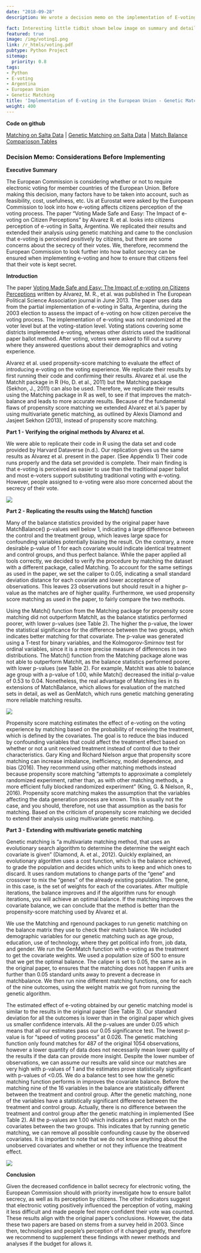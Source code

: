```yaml
---
date: "2018-09-28"
description: We wrote a decision memo on the implementation of E-voting in the European Union. Our memo was based running a genetic matching algorithm and extending the study conducted by Alvarez R. et al, which looks into citizens perception of e-voting in Salta, Argentina. We replicated their.

fact: Interesting little tidbit shown below image on summary and detail page
featured: true
image: /img/voting1.png
link: /r_htmls/voting.pdf
pubtype: Python Project
sitemap:
  priority: 0.8
tags:
- Python
- E-voting
- Argentina
- European Union
- Genetic Matching
title: 'Implementation of E-voting in the European Union - Genetic Matching'
weight: 400
---
```


**Code on github**

[Matching on Salta Data](https://gist.github.com/anonymous/a2fbfe3b75f85055a473e8c7235344af) | 
[Genetic Matching on Salta Data](https://gist.github.com/anonymous/3b0d757dc757560d24370144e0d087c9) | 
[Match Balance Comparioson Tables](https://gist.github.com/anonymous/31c35814bdc63b27a494fa7cf388474c)

### Decision Memo: Considerations Before Implementing
**Executive Summary**

The European Commission is considering whether or not to require electronic voting for
member countries of the European Union. Before making this decision, many factors have to be
taken into account, such as feasibility, cost, usefulness, etc. Us at Eurostat were asked by the
European Commission to look into how e-voting affects citizens perception of the voting process.
The paper “Voting Made Safe and Easy: The Impact of e-voting on Citizen Perceptions” by
Alvarez R. et al. looks into citizens perception of e-voting in Salta, Argentina. We replicated their
results and extended their analysis using genetic matching and came to the conclusion that
e-voting is perceived positively by citizens, but there are some concerns about the secrecy of
their votes. We, therefore, recommend the European Commission to look further into how
ballot secrecy can be ensured when implementing e-voting and how to ensure that citizens feel
that their vote is kept secret.


**Introduction**

The paper [Voting Made Safe and Easy: The Impact of e-voting on Citizens Perceptions](https://www.cambridge.org/core/journals/political-science-research-and-methods/article/abs/voting-made-safe-and-easy-the-impact-of-evoting-on-citizen-perceptions/A96562BA348433894BED1F2BA8BC3761) written
by Alvarez, M. R., et al. was published in The European Political Science Association journal in
June 2013. The paper uses data from the partial implementation of e-voting in Salta, Argentina,
during the 2003 election to assess the impact of e-voting on how citizen perceive the voting
process. The implementation of e-voting was not randomized at the voter level but at the
voting-station level. Voting stations covering some districts implemented e-voting, whereas other
districts used the traditional paper ballot method. After voting, voters were asked to fill out a
survey where they answered questions about their demographics and voting experience.

Alvarez et al. used propensity-score matching to evaluate the effect of introducing e-voting on
the voting experience. We replicate their results by first running their code and confirming their
results. Alvarez et al. use the MatchIt package in R (Ho, D. et al., 2011) but the Matching
package (Sekhon, J., 2011) can also be used. Therefore, we replicate their results using the
Matching package in R as well, to see if that improves the match-balance and leads to more
accurate results. Because of the fundamental flaws of propensity score matching we extended Alvarez et al.’s paper by using multivariate genetic matching, as outlined by Alexis Diamond
and Jasjeet Sekhon (2013), instead of propensity score matching. 

**Part 1 - Verifying the original methods by Alvarez et al.**

We were able to replicate their code in R using the data set and code provided by Harvard
Dataverse (n.d.). Our replication gives us the same results as Alvarez et al. present in the paper.
(See Appendix 1) Their code runs properly and the data set provided is complete. Their main
finding is that e-voting is perceived as easier to use than the traditional paper ballot and most
e-voters support substituting traditional voting with e-voting. However, people assigned to
e-voting were also more concerned about the secrecy of their vote. 

![](/img/voting2.png)

**Part 2 - Replicating the results using the Match() function**

Many of the balance statistics provided by the original paper have MatchBalance() p-values well
below 1, indicating a large difference between the control and the treatment group, which leaves large space for confounding variables potentially biasing the result. On the contrary, a more
desirable p-value of 1 for each covariate would indicate identical treatment and control groups,
and thus perfect balance. While the paper applied all tools correctly, we decided to verify the
procedure by matching the dataset with a different package, called Matching. To account for the
same settings as used in the paper, we set the caliper to 0.05, indicating a small standard
deviation distance for each covariate and lower acceptance of observations. This leaves 23
observations but should result in a higher p-value as the matches are of higher quality.
Furthermore, we used propensity score matching as used in the paper, to fairly compare the two
methods.

Using the Match() function from the Matching package for propensity score matching did not
outperform MatchIt, as the balance statistics performed poorer, with lower p-values (see Table
2). The higher the p-value, the lower the statistical significance for the difference between the
two groups, which indicates better matching for that covariate. The p-value was generated using
a T-test for binary variables, and the Kolmogorov-Smirnov test for ordinal variables, since it is a
more precise measure of differences in two distributions. The Match() function from the
Matching package alone was not able to outperform MatchIt, as the balance statistics performed
poorer, with lower p-values (see Table 2). For example, MatchIt was able to balance age group
with a p-value of 1.00, while Match() decreased the initial p-value of 0.53 to 0.04. Nonetheless, 
the real advantage of Matching lies in its extensions of MatchBalance, which allows for evaluation of the matched sets in detail, as well as GenMatch, which runs genetic matching
generating more reliable matching results.

![](/img/voting3.png)

Propensity score matching estimates the effect of e-voting on the voting experience by matching
based on the probability of receiving the treatment, which is defined by the covariates. The goal
is to reduce the bias induced by confounding variables that could affect the treatment effect
based on whether or not a unit received treatment instead of control due to their characteristics.
Gary King and Richard Nielson argue that propensity score matching can increase imbalance,
inefficiency, model dependence, and bias (2016). They recommend using other matching
methods instead because propensity score matching “attempts to approximate a completely
randomized experiment, rather than, as with other matching methods, a more efficient fully
blocked randomized experiment” (King, G. & Nielson, R., 2016). Propensity score matching
makes the assumption that the variables affecting the data generation process are known. This is
usually not the case, and you should, therefore, not use that assumption as the basis for matching. Based on the criticism of propensity score matching we decided to extend their analysis using
multivariate genetic matching.

**Part 3 - Extending with multivariate genetic matching**

Genetic matching is “a multivariate matching method, that uses an evolutionary search algorithm
to determine the determine the weight each covariate is given” (Diamond, A. et al., 2012).
Quickly explained, an evolutionary algorithm uses a cost function, which is the balance
achieved, to grade the population and decides which units to keep and which ones to discard. It
uses random mutations to change parts of the “gene” and crossover to mix the “genes” of the
already existing population. The gene, in this case, is the set of weights for each of the
covariates. After multiple iterations, the balance improves and if the algorithm runs for enough
iterations, you will achieve an optimal balance. If the matching improves the covariate balance,
we can conclude that the method is better than the propensity-score matching used by Alvarez et
al.

We use the Matching and rgenound packages to run genetic matching on the balance matrix they
use to check their match balance. We included demographic variables for our genetic matching
such as age group, education, use of technology, where they get political info from, job data, and
gender. We run the GenMatch function with e-voting as the treatment to get the covariate
weights. We used a population size of 500 to ensure that we get the optimal balance. The caliper
is set to 0.05, the same as in the original paper, to ensures that the matching does not happen if
units are further than 0.05 standard units away to prevent a decrease in matchbalance. We then run nine different matching functions, one for each of the nine outcomes, using the weight 
matrix we got from running the genetic algorithm.

The estimated effect of e-voting obtained by our genetic matching model is similar to the results
in the original paper (See Table 3). Our standard deviation for all the outcomes is lower than in
the original paper which gives us smaller confidence intervals. All the p-values are under 0.05
which means that all our estimates pass our 0.05 significance test. The lowest p-value is for
“speed of voting process” at 0.026. The genetic matching function only found matches for 487 of
the original 1054 observations, however a lower quantity of data does not necessarily mean
lower quality of the results if the data can provide more insight. Despite the lower number of
observations, we can assume our results are valid since our matches are very high with p-values
of 1 and the estimates prove statistically significant with p-values of <0.05. We do a balance test
to see how the genetic matching function performs in improves the covariate balance. Before the
matching nine of the 16 variables in the balance are statistically different between the treatment
and control group. After the genetic matching, none of the variables have a statistically
significant difference between the treatment and control group. Actually, there is no difference
between the treatment and control group after the genetic matching in implemented (See Table
2). All the p-values are 1.00 which indicates a perfect match on the covariates between the two
groups. This indicates that by running genetic matching, we can remove all possible confounding
cause by the observed covariates. It is important to note that we do not know anything about the
unobserved covariates and whether or not they influence the treatment effect.

![](/img/voting4.png)

**Conclusion**

Given the decreased confidence in ballot secrecy for electronic voting, the European
Commission should with priority investigate how to ensure ballot secrecy, as well as its
perception by citizens. The other indicators suggest that electronic voting positively influenced
the perception of voting, making it less difficult and made people feel more confident their vote
was counted. These results align with the original paper’s conclusions. However, the data these
two papers are based on stems from a survey held in 2003. Since then, technologies and people’s
perception of it changed greatly, therefore we recommend to supplement these findings with
newer methods and analyses if the budget for allows it.


